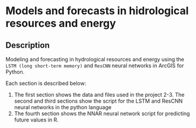 # Models and forecasts in hidrological resources and energy

## Description

Modeling and forecasting in hydrological resources and energy using the `LSTM (long short-term memory)` and `ResCNN` neural networks in ArcGIS for Python.

Each section is described below:

1. The first section shows the data and files used in the project
2-3. The second and third sections show the script for the LSTM and ResCNN neural networks in the python language
4. The fourth section shows the NNAR neural network script for predicting future values in R.
